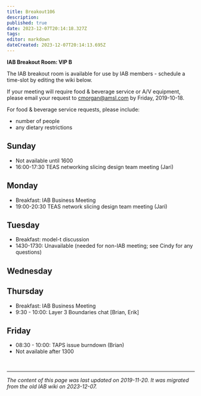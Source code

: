 ```yaml
---
title: Breakout106
description: 
published: true
date: 2023-12-07T20:14:18.327Z
tags: 
editor: markdown
dateCreated: 2023-12-07T20:14:13.695Z
---
```


**IAB Breakout Room: VIP B**

The IAB breakout room is available for use by IAB members - schedule a time-slot by editing the wiki below.

If your meeting will require food & beverage service or A/V equipment, please email your request to cmorgan@amsl.com by Friday, 2019-10-18.

For food & beverage service requests, please include:

- number of people
- any dietary restrictions

## Sunday
- Not available until 1600
- 16:00-17:30 TEAS networking slicing design team meeting (Jari)
## Monday
- Breakfast: IAB Business Meeting
- 19:00-20:30 TEAS network slicing design team meeting (Jari)
## Tuesday
- Breakfast: model-t discussion
- 1430-1730: Unavailable (needed for non-IAB meeting; see Cindy for any questions)
## Wednesday
## Thursday
- Breakfast: IAB Business Meeting
- 9:30 - 10:00: Layer 3 Boundaries chat [Brian, Erik]
## Friday
- 08:30 - 10:00: TAPS issue burndown (Brian)
- Not available after 1300

&nbsp;
&nbsp;
&nbsp;

---

*The content of this page was last updated on 2019-11-20. It was migrated from the old IAB wiki on 2023-12-07.*
